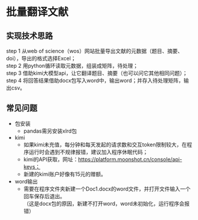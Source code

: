 # 批量翻译文献
## 实现技术思路
step 1 从web of science（wos）网站批量导出文献的元数据（题目、摘要、doi），导出的格式选择Excel；  
step 2 用python循环读取元数据，组装成矩阵，待处理；  
step 3 借助kimi大模型api，让它翻译题目、摘要（也可以问它其他相同问题）；  
step 4 将回答结果借助docx包写入word中，输出word；并存入待处理矩阵，输出csv。  
## 常见问题
- 包安装
    - pandas需另安装xlrd包
- kimi
    - 如果kimi未充值，每分钟和每天发起的请求数和交互token限制较大，在程序运行时会遇到不规律报错，建议加入程序休眠代码；  
    - kimi的API获取，网址：https://platform.moonshot.cn/console/api-keys；  
    - 新建的kimi账户好像有15元的赠额。
- word输出
    - 需要在程序文件夹新建一个Doc1.docx的word文件，并打开文件输入一个回车保存后退出。  
    （这是docx包的原因，新建不打开word，word未初始化，运行程序会报错）

